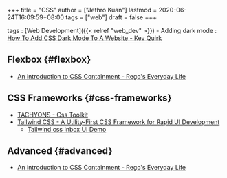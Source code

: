 +++
title = "CSS"
author = ["Jethro Kuan"]
lastmod = 2020-06-24T16:09:59+08:00
tags = ["web"]
draft = false
+++

tags
: [Web Development]({{< relref "web_dev" >}}) - Adding dark mode : [How To Add CSS Dark Mode To A Website - Kev
Quirk](https://kevq.uk/how-to-add-css-dark-mode-to-a-website/)

## Flexbox {#flexbox}

- [An introduction to CSS Containment - Rego's Everyday Life](https://blogs.igalia.com/mrego/2019/01/11/an-introduction-to-css-containment/)

## CSS Frameworks {#css-frameworks}

- [TACHYONS - Css Toolkit](http://tachyons.io/)
- [Tailwind CSS - A Utility-First CSS Framework for Rapid UI Development](https://tailwindcss.com/)
  - [Tailwind.css Inbox UI Demo](https://www.youtube.com/watch?v=6xgMkGMIudE)

## Advanced {#advanced}

- [An introduction to CSS Containment - Rego's Everyday Life](https://blogs.igalia.com/mrego/2019/01/11/an-introduction-to-css-containment/)

